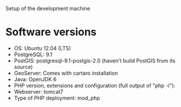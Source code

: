 Setup of the development machine

# Software versions

* OS: Ubuntu 12.04 (LTS)
* PostgreSQL: 9.1
* PostGIS: postgresql-9.1-postgis-2.0 (haven't build PostGIS from its source)
* GeoServer: Comes with cartaro installation 
* Java: OpenJDK 6 
* PHP version, extensions and configuration (full output of "php -i"):
* Webserver: tomcat7
* Type of PHP deployment: mod_php